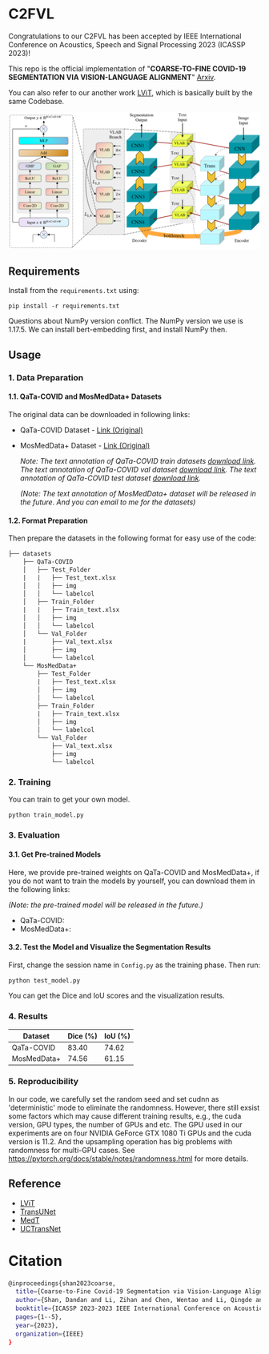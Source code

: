 # C2FVL

Congratulations to our C2FVL has been accepted by IEEE International Conference on Acoustics, Speech and Signal Processing 2023 (ICASSP 2023)!

This repo is the official implementation of "**COARSE-TO-FINE COVID-19 SEGMENTATION VIA VISION-LANGUAGE ALIGNMENT**" [Arxiv](https://arxiv.org/abs/2303.00279). 

You can also refer to our another work [LViT](https://github.com/HUANGLIZI/LViT), which is basically built by the same Codebase.

![image](https://github.com/HUANGLIZI/C2FVL/blob/main/IMG/C2FVL.png)

## Requirements

Install from the ```requirements.txt``` using:
```angular2html
pip install -r requirements.txt
```
Questions about NumPy version conflict. The NumPy version we use is 1.17.5. We can install bert-embedding first, and install NumPy then.

## Usage

### 1. Data Preparation
#### 1.1. QaTa-COVID and MosMedData+ Datasets
The original data can be downloaded in following links:
* QaTa-COVID Dataset - [Link (Original)](https://www.kaggle.com/datasets/aysendegerli/qatacov19-dataset)

* MosMedData+ Dataset - [Link (Original)](https://www.kaggle.com/datasets/maedemaftouni/covid19-ct-scan-lesion-segmentation-dataset)

  *Note: The text annotation of QaTa-COVID train datasets [download link](https://uillinoisedu-my.sharepoint.com/:x:/g/personal/zl111_illinois_edu/EabJGhBy-m1Oi-27rM2UU8QBKmClek-ygChtn-wWQfSgEA?e=0X6VWh).
  The text annotation of QaTa-COVID val dataset [download link](https://uillinoisedu-my.sharepoint.com/:x:/g/personal/zl111_illinois_edu/EXN4n1B_rQRDjjF0_ElXMAQBkOF-EhnFO48Fqb6tkEH_Sg?e=E9yota).
  The text annotation of QaTa-COVID test dataset [download link](https://uillinoisedu-my.sharepoint.com/:x:/g/personal/zl111_illinois_edu/EX1mXji_8LdPs_Ivhr5IfK4BkZ6xGkbkG0lriymTl2ffJw?e=aaV9dV).*
  
  *(Note: The text annotation of MosMedData+ dataset will be released in the future. And you can email to me for the datasets)*

#### 1.2. Format Preparation

Then prepare the datasets in the following format for easy use of the code:

```angular2html
├── datasets
    ├── QaTa-COVID
    │   ├── Test_Folder
    |   |   ├── Test_text.xlsx
    │   │   ├── img
    │   │   └── labelcol
    │   ├── Train_Folder
    |   |   ├── Train_text.xlsx
    │   │   ├── img
    │   │   └── labelcol
    │   └── Val_Folder
    |	    ├── Val_text.xlsx
    │       ├── img
    │       └── labelcol
    └── MosMedData+
        ├── Test_Folder
        |   ├── Test_text.xlsx
        │   ├── img
        │   └── labelcol
        ├── Train_Folder
        |   ├── Train_text.xlsx
        │   ├── img
        │   └── labelcol
        └── Val_Folder
            ├── Val_text.xlsx
            ├── img
            └── labelcol
```



### 2. Training


You can train to get your own model.

```angular2html
python train_model.py
```



### 3. Evaluation
#### 3.1. Get Pre-trained Models
Here, we provide pre-trained weights on QaTa-COVID and MosMedData+, if you do not want to train the models by yourself, you can download them in the following links:

*(Note: the pre-trained model will be released in the future.)*

* QaTa-COVID: 
* MosMedData+: 
#### 3.2. Test the Model and Visualize the Segmentation Results
First, change the session name in ```Config.py``` as the training phase. Then run:
```angular2html
python test_model.py
```
You can get the Dice and IoU scores and the visualization results. 



### 4. Results

| Dataset    | 	  Dice (%) | IoU (%) |
| ---------- | ------------------- | -------- |
| QaTa-COVID | 83.40    | 74.62   |
| MosMedData+    | 74.56      | 61.15  |



### 5. Reproducibility

In our code, we carefully set the random seed and set cudnn as 'deterministic' mode to eliminate the randomness. However, there still exsist some factors which may cause different training results, e.g., the cuda version, GPU types, the number of GPUs and etc. The GPU used in our experiments are on four NVIDIA GeForce GTX 1080 Ti GPUs and the cuda version is 11.2. And the upsampling operation has big problems with randomness for multi-GPU cases.
See https://pytorch.org/docs/stable/notes/randomness.html for more details.



## Reference

* [LViT](https://github.com/HUANGLIZI/LViT) 
* [TransUNet](https://github.com/Beckschen/TransUNet) 
* [MedT](https://github.com/jeya-maria-jose/Medical-Transformer)
* [UCTransNet](https://github.com/McGregorWwww/UCTransNet)


# Citation

```bash
@inproceedings{shan2023coarse,
  title={Coarse-to-Fine Covid-19 Segmentation via Vision-Language Alignment},
  author={Shan, Dandan and Li, Zihan and Chen, Wentao and Li, Qingde and Tian, Jie and Hong, Qingqi},
  booktitle={ICASSP 2023-2023 IEEE International Conference on Acoustics, Speech and Signal Processing (ICASSP)},
  pages={1--5},
  year={2023},
  organization={IEEE}
}
```
